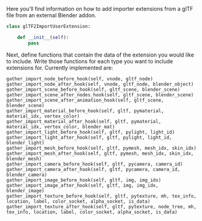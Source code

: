 Here you'll find information on how to add importer extensions from a glTF file from an external Blender addon.


```python
class glTF2ImportUserExtension:

    def __init__(self):
        pass
```

Next, define functions that contain the data of the extension you would like to include. Write those functions for each type you want to include extensions for. Currently implemented are:

```
gather_import_node_before_hook(self, vnode, gltf_node)
gather_import_node_after_hook(self, vnode, gltf_node, blender_object)
gather_import_scene_before_hook(self, gltf_scene, blender_scene)
gather_import_scene_after_nodes_hook(self, gltf_scene, blender_scene)
gather_import_scene_after_animation_hook(self, gltf_scene, blender_scene)
gather_import_material_before_hook(self, gltf, pymaterial, material_idx, vertex_color)
gather_import_material_after_hook(self, gltf, pymaterial, material_idx, vertex_color, blender_mat)
gather_import_light_before_hook(self, gltf, pylight, light_id)
gather_import_light_after_hook(self, gltf, pylight, light_id, blender_light)
gather_import_mesh_before_hook(self, gltf, pymesh, mesh_idx, skin_idx)
gather_import_mesh_after_hook(self, gltf, pymesh, mesh_idx, skin_idx, blender_mesh)
gather_import_camera_before_hook(self, gltf, pycamera, camera_id)
gather_import_camera_after_hook(self, gltf, pycamera, camera_id, blender_camera)
gather_import_image_before_hook(self, gltf, img, img_idx)
gather_import_image_after_hook(self, gltf, img, img_idx, blender_image)
gather_import_texture_before_hook(self, gltf, pytexture, mh, tex_info, location, label, color_socket, alpha_socket, is_data)
gather_import_texture_after_hook(self, gltf, pytexture, node_tree, mh, tex_info, location, label, color_socket, alpha_socket, is_data)
```
